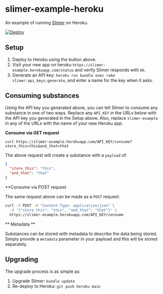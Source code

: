 # slimer-example-heroku

An example of running [Slimer](https://github.com/codenamev/slimer) on Heroku.

[![Deploy](https://www.herokucdn.com/deploy/button.svg)](https://heroku.com/deploy)

## Setup

1. Deploy to Heroku using the button above.
2. Visit your new app on heroku `https://slimer-example.herokuapp.com/status` and verify Slimer responds with `Ok`.
3. Generate an API key: `heroku run bundle exec rake slimer:api_keys:generate`, and enter a name for the key when it asks.

## Consuming substances

Using the API key you generated above, you can tell Slimer to consume any
substance in one of two ways. Replace any `API_KEY` in the URLs below with the
API key you generated  in the Setup above. Also, replace `slimer-example` in any
of the URLs with the name of your new Heroku app.

**Consume via GET request**

`curl https://slimer-example.herokuapp.com/API_KEY/consume?store_this=this&and_that=that`

The above request will create a substance with a `payload` of:

```json
{
  "store_this": "this",
  "and_that": "that"
}
```

**Consume via POST request

The same request above can be made as a `POST` request:

```bash
curl -X POST -H "Content-Type: application/json" \
  -d '{"store_this": "this", "and_that": "that"}' \
  https://slimer-example.herokuapp.com/API_KEY/consume
```

** Metadata **

Substances can be stored with metadata to describe the data being stored.
Simply provide a `metadata` parameter in your payload and this will be stored
separately.

## Upgrading

The upgrade process is as simple as:

1. Upgrade Slimer: `bundle update`
2. Re-deploy to Heroku: `git push heroku main`

